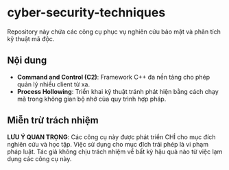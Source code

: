 # cyber-security-techniques

Repository này chứa các công cụ phục vụ nghiên cứu bảo mật và phân tích kỹ thuật mã độc.

## Nội dung

- **Command and Control (C2)**: Framework C++ đa nền tảng cho phép quản lý nhiều client từ xa.
- **Process Hollowing**: Triển khai kỹ thuật tránh phát hiện bằng cách chạy mã trong không gian bộ nhớ của quy trình hợp pháp.

## Miễn trừ trách nhiệm

**LƯU Ý QUAN TRỌNG**: Các công cụ này được phát triển CHỈ cho mục đích nghiên cứu và học tập. Việc sử dụng cho mục đích trái phép là vi phạm pháp luật. Tác giả không chịu trách nhiệm về bất kỳ hậu quả nào từ việc lạm dụng các công cụ này.
